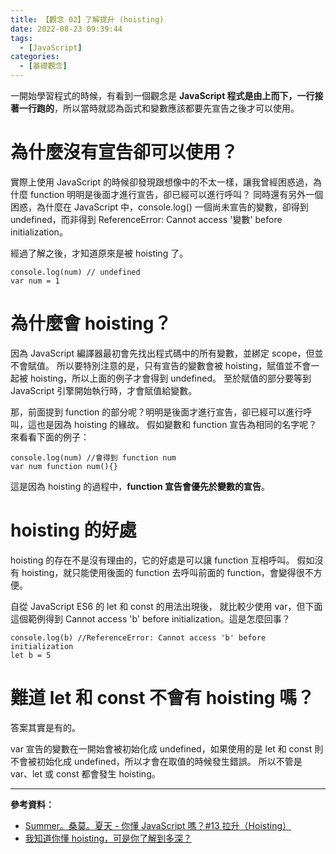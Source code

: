 ```yaml
---
title: 【觀念 02】了解提升 (hoisting)
date: 2022-08-23 09:39:44
tags:
  - [JavaScript]
categories:
  - [基礎觀念]
---
```


一開始學習程式的時候，有看到一個觀念是 **JavaScript 程式是由上而下，一行接著一行跑的**，所以當時就認為函式和變數應該都要先宣告之後才可以使用。

<!-- more -->

# 為什麼沒有宣告卻可以使用？

實際上使用 JavaScript 的時候卻發現跟想像中的不太一樣，讓我曾經困惑過，為什麼 function 明明是後面才進行宣告，卻已經可以進行呼叫？
同時還有另外一個困惑，為什麼在 JavaScript 中，console.log() 一個尚未宣告的變數，卻得到 undefined，而非得到 ReferenceError: Cannot access '變數' before initialization。

經過了解之後，才知道原來是被 hoisting 了。

```
console.log(num) // undefined
var num = 1
```

# 為什麼會 hoisting？

因為 JavaScript 編譯器最初會先找出程式碼中的所有變數，並綁定 scope，但並不會賦值。
所以要特別注意的是，只有宣告的變數會被 hoisting，賦值並不會一起被 hoisting，所以上面的例子才會得到 undefined。
至於賦值的部分要等到 JavaScript 引擎開始執行時，才會賦值給變數。

那，前面提到 function 的部分呢？明明是後面才進行宣告，卻已經可以進行呼叫，這也是因為 hoisting 的緣故。
假如變數和 function 宣告為相同的名字呢？
來看看下面的例子：

```
console.log(num) //會得到 function num
var num function num(){}
```

這是因為 hoisting 的過程中，**function 宣告會優先於變數的宣告**。

# hoisting 的好處

hoisting 的存在不是沒有理由的，它的好處是可以讓 function 互相呼叫。
假如沒有 hoisting，就只能使用後面的 function 去呼叫前面的 function，會變得很不方便。

自從 JavaScript ES6 的 let 和 const 的用法出現後， 就比較少使用 var，但下面這個範例得到 Cannot access 'b' before initialization。這是怎麼回事？

```
console.log(b) //ReferenceError: Cannot access 'b' before initialization
let b = 5
```

# 難道 let 和 const 不會有 hoisting 嗎？

答案其實是有的。

var 宣告的變數在一開始會被初始化成 undefined，如果使用的是 let 和 const 則不會被初始化成 undefined，所以才會在取值的時候發生錯誤。
所以不管是 var、let 或 const 都會發生 hoisting。

---

**參考資料：**

- [Summer。桑莫。夏天 - 你懂 JavaScript 嗎？#13 拉升（Hoisting）](https://ithelp.ithome.com.tw/articles/10203357)
- [我知道你懂 hoisting，可是你了解到多深？](https://github.com/aszx87410/blog/issues/34)
